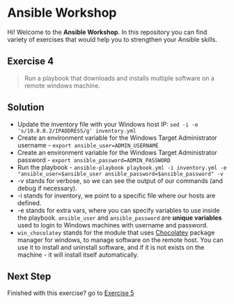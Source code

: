 # Ansible Workshop

Hi! Welcome to the **Ansible Workshop**. In this repository you can find variety of exercises that would help you to strengthen your Ansible skills.

## Exercise 4

> Run a playbook that downloads and installs multiple software on a remote windows machine.

## Solution

- Update the inventory file with your Windows host IP: `sed -i -e 's/10.0.0.2/IPADDRESS/g' inventory.yml`
- Create an environment variable for the Windows Target Administrator username - `export ansible_user=ADMIN_USERNAME`
- Create an environment variable for the Windows Target Administrator password - `export ansible_password=ADMIN_PASSWORD`
- Run the playbook - `ansible-playbook playbook.yml -i inventory.yml -e "ansible_user=$ansible_user ansible_password=$ansible_password" -v`
- -v stands for verbose, so we can see the output of our commands (and debug if necessary).
- -i stands for inventory, we point to a specific file where our hosts are defined.
- -e stands for extra vars, where you can specify variables to use inside the playbook. `ansible_user` and `ansible_password` are **unique variables** used to login to Windows machines with username and password.
- `win_chocolatey` stands for the module that uses [Chocolatey](https://chocolatey.org/) package manager for windows, to manage software on the remote host. You can use it to install and uninstall software, and if it is not exists on the machine - it will install itself automatically.

## Next Step

Finished with this exercise? go to [Exercise 5](../exercise-5)
